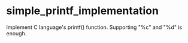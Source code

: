 # simple_printf_implementation
Implement C language's printf() function. Supporting "%c" and "%d" is enough.
